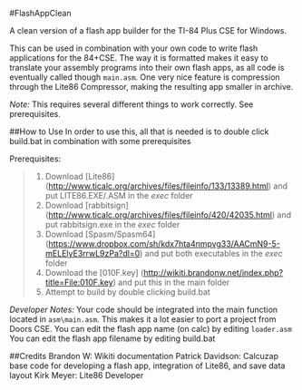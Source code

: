 #FlashAppClean

A clean version of a flash app builder for the TI-84 Plus CSE for Windows. 

This can be used in combination with your own code to write flash applications for the 84+CSE. The way it is formatted makes it easy to translate your assembly programs into their own flash apps, as all code is eventually called though `main.asm`.
One very nice feature is compression through the Lite86 Compressor, making the resulting app smaller in archive.

*Note:* This requires several different things to work correctly. See prerequisites.

##How to Use
In order to use this, all that is needed is to double click build.bat in combination with some prerequisites

Prerequisites:
> 1. Download [Lite86] (http://www.ticalc.org/archives/files/fileinfo/133/13389.html) and put LITE86.EXE/.ASM in the *exec* folder
> 2. Download [rabbitsign] (http://www.ticalc.org/archives/files/fileinfo/420/42035.html) and put rabbitsign.exe in the *exec* folder
> 3. Download [Spasm/Spasm64] (https://www.dropbox.com/sh/kdx7hta4nmpvg33/AACmN9-5-mELElyE3rrwL9zPa?dl=0) and put both executables in the *exec* folder
> 4. Download the [010F.key] (http://wikiti.brandonw.net/index.php?title=File:010F.key) and put this in the main folder
> 5. Attempt to build by double clicking build.bat

*Developer Notes:*
Your code should be integrated into the main function located in `asm\main.asm`. This makes it a lot easier to port a project from Doors CSE.
You can edit the flash app name (on calc) by editing `loader.asm` 
You can edit the flash app filename by editing build.bat

##Credits
Brandon W: Wikiti documentation
Patrick Davidson: Calcuzap base code for developing a flash app, integration of Lite86, and save data layout
Kirk Meyer: Lite86 Developer

